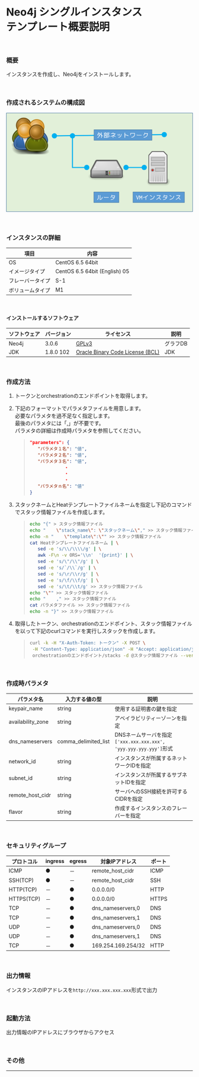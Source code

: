 Neo4j シングルインスタンス<br>テンプレート概要説明
====

<br>

### 概要

インスタンスを作成し、Neo4jをインストールします。

<br>

### 作成されるシステムの構成図

![構成図](images/diag_single.png)

<br>

### インスタンスの詳細

|項目|内容|
|---|---|
|OS|CentOS 6.5 64bit|
|イメージタイプ|CentOS 6.5 64bit (English) 05|
|フレーバータイプ|S-1|
|ボリュームタイプ|M1|

<br>

#### インストールするソフトウェア

|ソフトウェア|バージョン|ライセンス|説明|
|---|---|---|---|
|Neo4j|3.0.6|[GPLv3](https://www.gnu.org/licenses/quick-guide-gplv3.html)|グラフDB|
|JDK|1.8.0 102|[Oracle Binary Code License (BCL)](http://www.oracle.com/technetwork/java/javase/terms/license/index.html)|JDK|

<br>

### 作成方法

1. トークンとorchestrationのエンドポイントを取得します。
1. 下記のフォーマットでパラメタファイルを用意します。<br>必要なパラメタを過不足なく指定します。<br>最後のパラメタには「,」が不要です。<br>パラメタの詳細は作成時パラメタを参照してください。
    >```json
    >"parameters": {
    >    "パラメタ１名": "値",
    >    "パラメタ２名": "値",
    >    "パラメタ３名": "値",
    >              ・
    >              ・
    >              ・
    >    "パラメタｎ名": "値"
    >}
    >```

1. スタックネームとHeatテンプレートファイルネームを指定し下記のコマンドでスタック情報ファイルを作成します。
    >```bash
    >echo "{" > スタック情報ファイル
    >echo "    \"stack_name\": \"スタックネーム\"," >> スタック情報ファイル
    >echo -n "    \"template\":\"" >> スタック情報ファイル
    >cat Heatテンプレートファイルネーム | \
    >    sed -e 's/\\/\\\\/g' | \
    >    awk -F\n -v ORS='\\n'  '{print}' | \
    >    sed -e 's/\"/\\"/g' | \
    >    sed -e 's/`/\\`/g' | \
    >    sed -e 's/\r/\\r/g' | \
    >    sed -e 's/\f/\\f/g' | \
    >    sed -e 's/\t/\\t/g' >> スタック情報ファイル
    >echo "\"" >> スタック情報ファイル
    >echo "    ," >> スタック情報ファイル
    >cat パラメタファイル >> スタック情報ファイル
    >echo -n "}" >> スタック情報ファイル
    >```

1. 取得したトークン、orchestrationのエンドポイント、スタック情報ファイルを以って下記のcurlコマンドを実行しスタックを作成します。
    >```bash
    >curl -k -H "X-Auth-Token: トークン" -X POST \
    >  -H "Content-Type: application/json" -H "Accept: application/json" \
    >  orchestrationのエンドポイント/stacks -d @スタック情報ファイル --verbose
    >```

<br>

### 作成時パラメタ

|パラメタ名|入力する値の型|説明|
|---|---|---|
|keypair_name|string|使用する証明書の鍵を指定|
|availability_zone|string|アベイラビリティーゾーンを指定|
|dns_nameservers|comma_delimited_list|DNSネームサーバを指定<br>`['xxx.xxx.xxx.xxx', 'yyy.yyy.yyy.yyy']`形式|
|network_id|string|インスタンスが所属するネットワークIDを指定|
|subnet_id|string |インスタンスが所属するサブネットIDを指定|
|remote_host_cidr|string|サーバへのSSH接続を許可するCIDRを指定|
|flavor|string|作成するインスタンスのフレーバーを指定|

<br>

### セキュリティグループ

|プロトコル|ingress|egress|対象IPアドレス|ポート|
|---|---|---|---|---|
|ICMP      |●|－|remote_host_cidr  |ICMP |
|SSH(TCP)  |●|－|remote_host_cidr  |SSH  |
|HTTP(TCP) |－|●|0.0.0.0/0         |HTTP |
|HTTPS(TCP)|－|●|0.0.0.0/0         |HTTPS|
|TCP       |－|●|dns_nameservers,0 |DNS  |
|TCP       |－|●|dns_nameservers,1 |DNS  |
|UDP       |－|●|dns_nameservers,0 |DNS  |
|UDP       |－|●|dns_nameservers,1 |DNS  |
|TCP       |－|●|169.254.169.254/32|HTTP |

<br>

### 出力情報

インスタンスのIPアドレスを`http://xxx.xxx.xxx.xxx`形式で出力

<br>

### 起動方法

出力情報のIPアドレスにブラウザからアクセス

<br>

### その他

---
